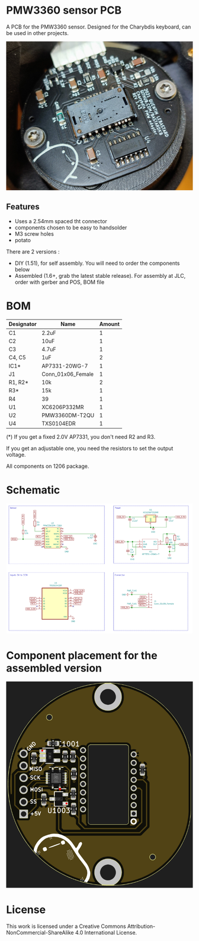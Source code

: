 # PMW3360 sensor PCB

A PCB for the PMW3360 sensor. Designed for the Charybdis keyboard, can be used in other projects.

![](pics/sensor2.jpg)

## Features

- Uses a 2.54mm spaced tht connector
- components chosen to be easy to handsolder
- M3 screw holes
- potato 

There are 2 versions :

- DIY (1.51), for self assembly. You will need to order the components below
- Assembled (1.6+, grab the latest stable release). For assembly at JLC, order with gerber and POS, BOM file

# BOM


| Designator | Name              | Amount |
| ---------- | ----------------- | ------ |
| C1         | 2.2uF             | 1      |
| C2         | 10uF              | 1      |
| C3         | 4.7uF             | 1      |
| C4, C5     | 1uF               | 2      |
| IC1*       | AP7331-20WG-7     | 1      |
| J1         | Conn_01x06_Female | 1      |
| R1, R2*    | 10k               | 2      |
| R3*        | 15k               | 1      |
| R4         | 39                | 1      |
| U1         | XC6206P332MR      | 1      |
| U2         | PMW3360DM-T2QU    | 1      |
| U4         | TXS0104EDR        | 1      |

(*) If you get a fixed 2.0V AP7331, you don't need R2 and R3. 

If you get an adjustable one, you need the resistors to set the output voltage.

All components on 1206 package.


# Schematic

![](pics/sensor.png)

# Component placement for the assembled version


![](pics/placement.png)


# License
This work is licensed under a Creative Commons Attribution-NonCommercial-ShareAlike 4.0 International License.
